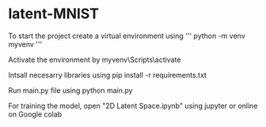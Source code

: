 # latent-MNIST

To start the project create a virtual environment using 
'''
python -m venv myvenv
'''

Activate the environment by myvenv\Scripts\activate

Intsall necesarry libraries using pip install -r requirements.txt

Run main.py file using python main.py

For training the model, open "2D Latent Space.ipynb" using jupyter or online on Google colab
